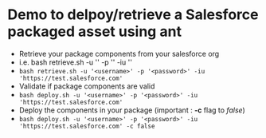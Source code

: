 # Demo to delpoy/retrieve a Salesforce packaged asset using ant
* Retrieve your package components from your salesforce org
* i.e. bash retrieve.sh -u '<username>' -p '<password>' -iu '<your salesforce instance url>'
* ```bash retrieve.sh -u '<username>' -p '<password>' -iu 'https://test.salesforce.com'```
* Validate if package components are valid
* ```bash deploy.sh -u '<username>' -p '<password>' -iu 'https://test.salesforce.com'```
* Deploy the components in your package (important : **-c** flag to *false*)
* ```bash deploy.sh -u '<username>' -p '<password>' -iu 'https://test.salesforce.com' -c false```